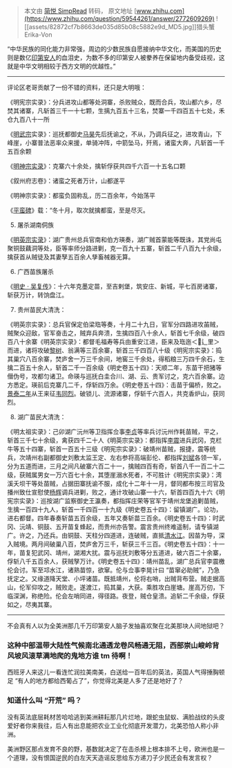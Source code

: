 > 本文由 [简悦 SimpRead](http://ksria.com/simpread/) 转码， 原文地址 [www.zhihu.com](https://www.zhihu.com/question/59544261/answer/2772609269) ![[assets/82872cf7b8663de035d85b08c5882e9d_MD5.jpg]]猎头蟹 Erika-Von​

“中华民族的同化能力非常强，周边的少数民族自愿接纳中华文化，而美国的历史则是数亿[印第安人](https://www.zhihu.com/search?q=%E5%8D%B0%E7%AC%AC%E5%AE%89%E4%BA%BA&search_source=Entity&hybrid_search_source=Entity&hybrid_search_extra=%7B%22sourceType%22%3A%22answer%22%2C%22sourceId%22%3A2772609269%7D)的血泪史，为数不多的印第安人被豢养在保留地内备受歧视，这就是中华文明相较于西方文明的优越性。”

* * *

评论区老哥贡献了一份不错的资料，还只是大明哦：

《明宪宗实录》：分兵进攻山都等处洞寨，杀败贼众，既而合兵，攻山都六乡，尽焚其诸寨，凡斩首三千一十七颗，生摛九百五十三名，焚寨一千四百五十七处，禾仓九百八十一所

《[明武宗](https://www.zhihu.com/search?q=%E6%98%8E%E6%AD%A6%E5%AE%97&search_source=Entity&hybrid_search_source=Entity&hybrid_search_extra=%7B%22sourceType%22%3A%22answer%22%2C%22sourceId%22%3A2772609269%7D)实录》：巡抚都御史[马昊](https://www.zhihu.com/search?q=%E9%A9%AC%E6%98%8A&search_source=Entity&hybrid_search_source=Entity&hybrid_search_extra=%7B%22sourceType%22%3A%22answer%22%2C%22sourceId%22%3A2772609269%7D)先后抚谕之，不从，乃调兵征之，进攻青山，下峰崖，小寨普法恶率众来援，单骑冲阵，中箭坠马，歼焉，诸蛮大奔，凡斩首一千五百余颗

《[明神宗实录](https://www.zhihu.com/search?q=%E6%98%8E%E7%A5%9E%E5%AE%97%E5%AE%9E%E5%BD%95&search_source=Entity&hybrid_search_source=Entity&hybrid_search_extra=%7B%22sourceType%22%3A%22answer%22%2C%22sourceId%22%3A2772609269%7D)》：克寨六十余处，擒斩俘获共四千六百一十五名口颗

《叙州府志卷》：诸蛮之死者万计，山都遂平

《明神宗实录》：都蛮负固称乱，历二百余年，今始荡平

《[平蛮碑](https://www.zhihu.com/search?q=%E5%B9%B3%E8%9B%AE%E7%A2%91&search_source=Entity&hybrid_search_source=Entity&hybrid_search_extra=%7B%22sourceType%22%3A%22answer%22%2C%22sourceId%22%3A2772609269%7D)》载：“冬十月，取次就擒都蛮，至是尽灭。

5. 屠杀湖南侗族

《[明英宗实录](https://www.zhihu.com/search?q=%E6%98%8E%E8%8B%B1%E5%AE%97%E5%AE%9E%E5%BD%95&search_source=Entity&hybrid_search_source=Entity&hybrid_search_extra=%7B%22sourceType%22%3A%22answer%22%2C%22sourceId%22%3A2772609269%7D)》：湖广贵州总兵官南和伯方瑛奏，湖广贼首蒙能等既诛，其党尚屯聚铜鼓藕洞等处，臣等率师分路进剿，克一百九十五寨，斩首二千八百九十余级，擒获首从贼徒及其妻孥五百余人孳畜械器无算。

6. 广西苗族屠杀

《[明史 · 吴复传](https://www.zhihu.com/search?q=%E6%98%8E%E5%8F%B2%C2%B7%E5%90%B4%E5%A4%8D%E4%BC%A0&search_source=Entity&hybrid_search_source=Entity&hybrid_search_extra=%7B%22sourceType%22%3A%22answer%22%2C%22sourceId%22%3A2772609269%7D)》：十六年克墨定苗，至吉剌堡，筑安庄、新城，平七百房诸寨，斩获万计，转饷盘江。

7. 贵州苗民大清洗：

《明英宗实录》：总兵官保定伯梁珤等奏，十月二十九日，官军分四路进攻苖贼，贼聚众迎敌，官军奋击之，贼弃兵奔溃，生擒四百八十余人，斩首七千余级，破四百八十余寨《明英宗实录》：都督毛福寿等兵由重安江进，臣来及珤迤＜辶里＞而进，诸将攻破[黎树](https://www.zhihu.com/search?q=%E9%BB%8E%E6%A0%91&search_source=Entity&hybrid_search_source=Entity&hybrid_search_extra=%7B%22sourceType%22%3A%22answer%22%2C%22sourceId%22%3A2772609269%7D)、翁满等三百余寨，斩首三千四百八十级《明宪宗实录》：捣其巢穴八百余寨，焚庐舍一万三千余间，地窖三千余处，得稻粮三万四千余石，生擒二百五十余人，斩首二千一百余级《明史卷五十四》：天顺二年，东苗干把猪等僣伪号，攻都匀诸卫。命瑛与巡抚白圭合川、湖、云、贵军讨之，克六百余寨。边方悉定。瑛前后克寨几二千，俘斩四万余。《明史卷五十四》：击苗于偏桥，败之。[景泰二年](https://www.zhihu.com/search?q=%E6%99%AF%E6%B3%B0%E4%BA%8C%E5%B9%B4&search_source=Entity&hybrid_search_source=Entity&hybrid_search_extra=%7B%22sourceType%22%3A%22answer%22%2C%22sourceId%22%3A2772609269%7D)从王来征[韦同烈](https://www.zhihu.com/search?q=%E9%9F%A6%E5%90%8C%E7%83%88&search_source=Entity&hybrid_search_source=Entity&hybrid_search_extra=%7B%22sourceType%22%3A%22answer%22%2C%22sourceId%22%3A2772609269%7D)。破锁儿、流源诸寨，俘斩千六百人，共克香炉山，获同烈。

8. 湖广苗民大清洗：

《明太祖实录》：己卯湖广沅州等卫指挥佥事[李贞](https://www.zhihu.com/search?q=%E6%9D%8E%E8%B4%9E&search_source=Entity&hybrid_search_source=Entity&hybrid_search_extra=%7B%22sourceType%22%3A%22answer%22%2C%22sourceId%22%3A2772609269%7D)等率兵讨沅州作耗苗贼，平之，斩首三千七十余级，禽获四千二十人《明英宗实录》：都指挥[李震](https://www.zhihu.com/search?q=%E6%9D%8E%E9%9C%87&search_source=Entity&hybrid_search_source=Entity&hybrid_search_extra=%7B%22sourceType%22%3A%22answer%22%2C%22sourceId%22%3A2772609269%7D)进兵武冈，克栏牛等五十四寨，斩首一百五十三级《明宪宗实录》：破靖州苗贼，报捷，震等统兵，次靖州右副都御史刘敷太监王定、左右参将高端彭伦、都指挥[刘斌](https://www.zhihu.com/search?q=%E5%88%98%E6%96%8C&search_source=Entity&hybrid_search_source=Entity&hybrid_search_extra=%7B%22sourceType%22%3A%22answer%22%2C%22sourceId%22%3A2772609269%7D)各领一军，分为五道而进，三月之间凡破寨六百二十一，擒贼四百有奇，斩首八千一百二十二级，获贼属男女一万六百七十余，其堕崖溺水死者，不可胜计《明宪宗实录》：湾溪夭坝干等处苗贼，占据田寨抚谕不服，成化十二年十一月，督同都布按三司官及播州致仕宣慰使[杨辉](https://www.zhihu.com/search?q=%E6%9D%A8%E8%BE%89&search_source=Entity&hybrid_search_source=Entity&hybrid_search_extra=%7B%22sourceType%22%3A%22answer%22%2C%22sourceId%22%3A2772609269%7D)调兵进剿，败之，通计攻破山寨一十六，斩首四百九十六《明宪宗实录》：巡按湖广监察御史王瀛奏，都指挥庄荣等官军于靖州龙堡追剿苗贼，生擒一百四十九人，斩首一千四百一十九级《明史卷五十四》：留镇湖广。论功，进右都督。四年春奏斩苗五百余级，五年又奏斩苗三百余。《明史卷五十四》：时武冈、沅靖、铜鼓、五开苗复蜂起，而贵州亦告警。震言贵州终难遥制，请专镇湖广。许之，乃还兵。由铜鼓、天柱分四道进，连破贼，直抵[清水江](https://www.zhihu.com/search?q=%E6%B8%85%E6%B0%B4%E6%B1%9F&search_source=Entity&hybrid_search_source=Entity&hybrid_search_extra=%7B%22sourceType%22%3A%22answer%22%2C%22sourceId%22%3A2772609269%7D)。因苗为导，深入贼境。两月间破巢八百，焚庐舍万三千，斩获三千三百。《明史卷五十四》：十一年，苗复犯武冈、靖州，湖湘大扰。震与巡抚刘敷等分五道进，破六百二十余寨，俘斩八千五百余人，获贼孥万计。《明史卷五十四》：靖州苗乱，湖广总兵官李震檄伦会讨。军至邛水江，诸熟苗惊，欲窜。伦与佥事李晃计曰 “苗窜必助贼”，乃急抚定之。又缘道降天堂、小坪诸苗。既抵靖州，伦将右哨，出贼背布营。贼走据高山，伦军仰攻之，贼败走。遂渡江，捣其巢，大获。乘胜攻白崖塘。崖高万仞，下临深渊，称绝险。伦会左哨同进，得径路。夜登，贼仓皇溃。追斩二千余级，俘获如之，尽夷其寨。

* * *

不会真有人以为全美洲那几千万印第安人脑子发抽喜欢聚在北美那块人间地狱吧？

### 这种中部温带大陆性气候南北通透龙卷风畅通无阻，西部崇山峻岭背风坡风滚草满地爬的鬼地方谁 tm 待啊！

西班牙人来这儿一看连忙润拉美南美，白送给一百年后的英法，英国人气得捶胸顿足 “有人的地方都给西葡占了”，你觉得北美是人多了还是地好了？

### 知道什么叫 “开荒” 吗？

没有英法底层耗材苦哈哈逃到美洲耕耘那几片烂地，跟蛇虫鼠蚁、满脸战纹的头皮爱好者你来我往，后人有出息能把农业工业化彻底开发潜力，北美恐怕人称小非洲。

美洲野区那点发育不良的野，基数就决定了在击杀榜上根本排不上号，欧洲也是一个道理，没有恨国逆民的白左天天造谣反思给东方递刀子少民还会有发言权？